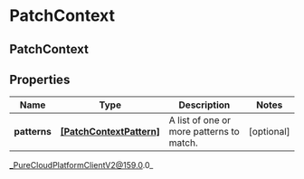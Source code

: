 # PatchContext

## PatchContext

## Properties

|Name | Type | Description | Notes|
|------------ | ------------- | ------------- | -------------|
| **patterns** | [**[PatchContextPattern]**](PatchContextPattern) | A list of one or more patterns to match. | [optional] |



_PureCloudPlatformClientV2@159.0.0_
